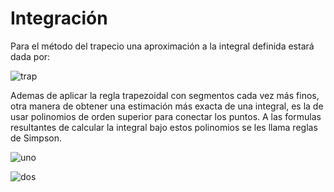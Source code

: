 # Integración

Para el método del trapecio una aproximación a la integral definida estará dada por:

![trap](https://sites.google.com/site/tasksnumericalmethods/_/rsrc/1468744334003/unidad-4---diferenciacion-e-integracion-numericas/metodos-de-integracion-metodo-del-trapecio/8.png)

Ademas de aplicar la regla trapezoidal con segmentos cada vez más finos, otra manera de obtener una estimación más exacta de una integral, es la de usar polinomios de orden superior para conectar los puntos.
A las formulas resultantes de calcular la integral bajo estos polinomios se les llama reglas de Simpson.

![uno](https://image.slidesharecdn.com/cap6integracionnumericaparteii-100902152902-phpapp01/95/integracin-numrica-parte-ii-3-728.jpg?cb=1283441408)

![dos](https://image.slidesharecdn.com/integracionnumerica-100527201124-phpapp01/95/integracion-numerica-31-728.jpg?cb=1274991181)
